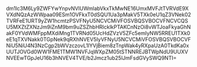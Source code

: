 dm1lc3M6Ly9ZWFYwYnpvNVlUWmlabVkxTkMwNE16UmxMVFJtTVRVdE9XVXdNQzAzWWpaa09ESm1OVFkxT0dSQU1Ua3pMakV5TXk0eU1qZ3VNek02TVRFeE1URT9yZW1hcmtzPSVFNyU5NCVCMiVFOSVBQSVBOCVFNCVCQSU5MXZtZXNzJm9iZnM9bm9uZSZhbHRlcklkPTAKCnNzOi8vWTJoaFkyaGhNakF0YVdWMFppMXdiMng1TVRNd05UcHdZVzV5ZFc5emIyNW5RREU1TXk0eE1qTXVNakk0TGpNek9qRXhNVEV5IyVFNyU5NCVCMiVFOSVBQSVBOCVFNiU5NiU4N3NzCgp2bWVzczovL1lYVjBiem8zTnpWak4yRXpaUzA0TkdKa0xUUTJOVGd0WW1FME1TMW1NVFJqWXpZM05tSTNNREJBTWpNdU9UUXVNVEEwTGpJeU16b3hNVEV4TVE/b2Jmcz1ub25lJmFsdGVySWQ9NTI=
